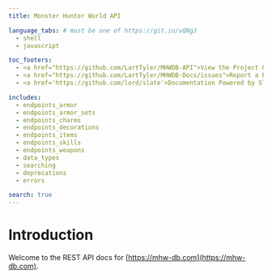 ```yaml
---
title: Monster Hunter World API

language_tabs: # must be one of https://git.io/vQNgJ
  - shell
  - javascript

toc_footers:
  - <a href="https://github.com/LartTyler/MHWDB-API">View the Project On GitHub</a>
  - <a href="https://github.com/LartTyler/MHWDB-Docs/issues">Report a Bug / Request a Feature</a>
  - <a href='https://github.com/lord/slate'>Documentation Powered by Slate</a>

includes:
  - endpoints_armor
  - endpoints_armor_sets
  - endpoints_charms
  - endpoints_decorations
  - endpoints_items
  - endpoints_skills
  - endpoints_weapons
  - data_types
  - searching
  - deprecations
  - errors

search: true
---
```


# Introduction
Welcome to the REST API docs for [https://mhw-db.com](https://mhw-db.com).